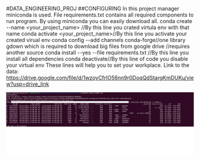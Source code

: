#DATA_ENGINEERING_PROJ
##CONFIGURING
In this project manager miniconda is used.
File requirements.txt contains all required components to run program. 
By using miniconda you can easily download all.
conda create --name <your_project_name> //By this line you crated virtula env with that name
conda activate <your_project_name>//By this line you activate your created virual env
conda config --add channels conda-forge//one library gdown which is required to download big files from google drive 
//requires another source
conda install --yes --file requirements.txt //By this line you install all dependencies
conda deactivate//By this line of code you disable your virtual env
These lines will help you to set your workplace.
Link to the data: https://drive.google.com/file/d/1wzoyCfrIO56nn9r0DoqQdStargKmDUKu/view?usp=drive_link


![FIRST 10 lines of data](images/screenshot.png)
 
